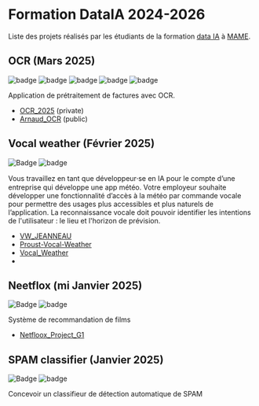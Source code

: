 # Formation DataIA 2024-2026

Liste des projets réalisés par les étudiants de la formation [data IA](https://gretaformation.ac-orleans-tours.fr/formation/developpeurse-en-intelligence-artificielle-ia) à [MAME](https://mame-tours.com/).

## OCR (Mars 2025)
![badge](https://img.shields.io/badge/python-white?logo=python&logoColor=white&color=%233776AB)
![badge](https://img.shields.io/badge/python_Framework-FastAPI-white?logo=python&logoColor=white&color=%2305998b)
![badge](https://img.shields.io/badge/postgresql-white?logo=postgresql&logoColor=white&color=#4169E1)
![badge](https://img.shields.io/badge/Azure_Vision-white?color=%230072c6)
![badge](https://img.shields.io/badge/tesseract-white?logoColor=white&color=black)

Application de prétraitement de factures avec OCR.
- [OCR_2025](https://github.com/data-IA-2024/OCR_2025) (private)
- [Arnaud_OCR](https://github.com/data-IA-2024/Arnaud_OCR) (public)

## Vocal weather (Février 2025)
![Badge](https://camo.githubusercontent.com/948775c5d78b009138dc214a6d2f97f96b5182f3969346ad29474fbbe0f547a0/68747470733a2f2f696d672e736869656c64732e696f2f62616467652f507974686f6e2d3337373641423f6c6f676f3d707974686f6e266c6f676f436f6c6f723d666666)
![badge](https://img.shields.io/badge/Azure-white?color=%230072c6)

Vous travaillez en tant que développeur⸱se en IA pour le compte d’une entreprise qui développe une app météo.
Votre employeur souhaite développer une fonctionnalité d’accès à la météo par commande vocale pour permettre des usages plus accessibles et plus naturels de l’application.
La reconnaissance vocale doit pouvoir identifier les intentions de l'utilisateur : le lieu et l'horizon de prévision.
- [VW_JEANNEAU](https://github.com/data-IA-2024/VW_JEANNEAU)
- [Proust-Vocal-Weather](https://github.com/data-IA-2024/Proust-Vocal-Weather)
- [Vocal_Weather](https://github.com/data-IA-2024/Vocal_Weather)
-

## Neetflox (mi Janvier 2025)
![Badge](https://camo.githubusercontent.com/948775c5d78b009138dc214a6d2f97f96b5182f3969346ad29474fbbe0f547a0/68747470733a2f2f696d672e736869656c64732e696f2f62616467652f507974686f6e2d3337373641423f6c6f676f3d707974686f6e266c6f676f436f6c6f723d666666)
![badge](https://img.shields.io/badge/postgresql-white?logo=postgresql&logoColor=white&color=#4169E1)

Système de recommandation de films
- [Netfloox_Project_G1](https://github.com/data-IA-2024/Netfloox_Project_G1)


## SPAM classifier (Janvier 2025) 
![Badge](https://camo.githubusercontent.com/948775c5d78b009138dc214a6d2f97f96b5182f3969346ad29474fbbe0f547a0/68747470733a2f2f696d672e736869656c64732e696f2f62616467652f507974686f6e2d3337373641423f6c6f676f3d707974686f6e266c6f676f436f6c6f723d666666)
![badge](https://img.shields.io/badge/postgresql-white?logo=postgresql&logoColor=white&color=#4169E1)

Concevoir un classifieur de détection automatique de SPAM

